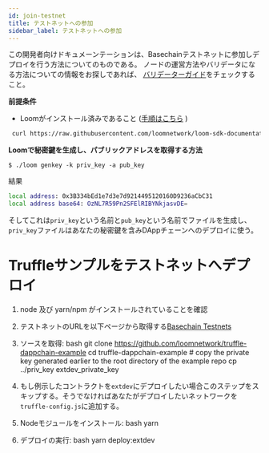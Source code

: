 ```yaml
---
id: join-testnet
title: テストネットへの参加
sidebar_label: テストネットへの参加
---
```

この開発者向けドキュメーンテーションは、Basechainテストネットに参加しデプロイを行う方法についてのものである。 ノードの運営方法やバリデータになる方法についての情報をお探しであれば、 [バリデーターガイド](validator.html)をチェックすること。

**前提条件**

- Loomがインストール済みであること ([手順はこちら](https://loomx.io/developers/docs/ja/basic-install-osx.html#installation) )

```bash
 curl https://raw.githubusercontent.com/loomnetwork/loom-sdk-documentation/master/scripts/get_loom.sh | sh
```

**Loomで秘密鍵を生成し、パブリックアドレスを取得する方法**

    $ ./loom genkey -k priv_key -a pub_key
    

結果

```bash
local address: 0x3B334bEd1e7d3e7d9214495120160D9236aCbC31
local address base64: OzNL7R59Pn2SFElRIBYNkjasvDE=
```

そしてこれは`priv_key`という名前と`pub_key`という名前でファイルを生成し、`priv_key`ファイルはあなたの秘密鍵を含みDAppチェーンへのデプロイに使う。

# Truffleサンプルをテストネットへデプロイ

1. node 及び yarn/npm がインストールされていることを確認
2. テストネットのURLを以下ページから取得する[Basechain Testnets](testnet-plasma.html)
3. ソースを取得: 
        bash
        git clone https://github.com/loomnetwork/truffle-dappchain-example
        cd truffle-dappchain-example
        # copy the private key generated earlier to the root directory of the example repo
        cp ../priv_key extdev_private_key

4. もし例示したコントラクトを`extdev`にデプロイしたい場合このステップをスキップする。そうでなければあなたがデプロイしたいネットワークを`truffle-config.js`に追加する。
5. Nodeモジュールをインストール: 
        bash
        yarn

6. デプロイの実行: 
        bash
        yarn deploy:extdev